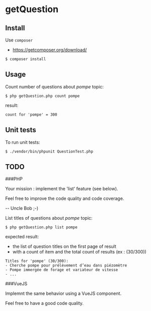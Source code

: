 

getQuestion
===========


Install
-------

Use `composer`

- https://getcomposer.org/download/

```
$ composer install
```


Usage
-----

Count number of questions about *pompe* topic:

```
$ php getQuestion.php count pompe
```

result:

```
count for 'pompe' = 300
```

Unit tests
----------

To run unit tests:

```
$ ./vendor/bin/phpunit QuestionTest.php
```

TODO
----
###PHP

Your mission : implement the 'list' feature (see below).

Feel free to improve the code quality and code coverage.

-- Uncle Bob ;-)



List titles of questions about *pompe* topic:

```
$ php getQuestion.php list pompe
```

expected result: 

- the list of question titles on the first page of result 
- with a count of item and the total count of results (ex : (30/300))


```
Titles for 'pompe' (30/300):
- Cherche pompe pour prélèvement d’eau dans piézomètre
- Pompe immergée de forage et variateur de vitesse
- ...
```

###VueJS

Implemnt the same behavior using a VueJS component.  

Feel free to have a good code quality.
